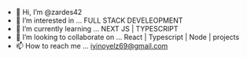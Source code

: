 - 👋 Hi, I’m @zardes42
- 👀 I’m interested in ...  FULL STACK DEVELEOPMENT
- 🌱 I’m currently learning ... NEXT JS | TYPESCRIPT
- 💞️ I’m looking to collaborate on ... React | Typescript | Node | projects 
- 📫 How to reach me ... iyinoyelz69@gmail.com 

<!---
zardes42/zardes42 is a ✨ special ✨ repository because its `README.md` (this file) appears on your GitHub profile.
You can click the Preview link to take a look at your changes.
--->
